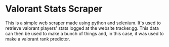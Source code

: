 # Valorant Stats Scraper

This is a simple web scraper made using python and selenium. It's used to
retrieve valorant players' stats logged at the website tracker.gg. This data can
then be used to make a bunch of things and, in this case, it was used to make a valorant
rank predictor.
